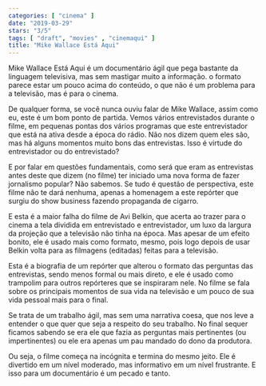 ```yaml
---
categories: [ "cinema" ]
date: "2019-03-29"
stars: "3/5"
tags: [ "draft", "movies" , "cinemaqui" ]
title: "Mike Wallace Está Aqui"
---
```

Mike Wallace Está Aqui é um documentário ágil que pega bastante da
linguagem televisiva, mas sem mastigar muito a informação. o formato
parece estar um pouco acima do conteúdo, o que não é um problema para
a televisão, mas é para o cinema.

De qualquer forma, se você nunca ouviu falar de Mike Wallace, assim como
eu, este é um bom ponto de partida. Vemos vários entrevistados durante o
filme, em pequenas pontas dos vários programas que este entrevistador que
está na ativa desde a época do rádio. Não nos dizem quem eles são,
mas há alguns momentos muito bons das entrevistas. Isso é virtude do
entrevistador ou do entrevistado?

E por falar em questões fundamentais, como será que eram as entrevistas
antes deste que dizem (no filme) ter iniciado uma nova forma de fazer
jornalismo popular? Não sabemos. Se tudo é questão de perspectiva,
este filme não te dará nenhuma, apenas a homenagem a este repórter
que surgiu do show business fazendo propaganda de cigarro.

E esta é a maior falha do filme de Avi Belkin, que acerta ao trazer
para o cinema a tela dividida em entrevistado e entrevistador, um luxo
da largura da projeção que a televisão não tinha na época. Mas
apesar de um efeito bonito, ele é usado mais como formato, mesmo,
pois logo depois de usar Belkin volta para as filmagens (editadas)
feitas para a televisão.

Esta é a biografia de um repórter que alterou o formato das perguntas
das entrevistas, sendo menos formal ou mais direto, e ele é usado como
trampolim para outros repórteres que se inspiraram nele. No filme se
fala sobre os principais momentos de sua vida na televisão e um pouco
de sua vida pessoal mais para o final.

Se trata de um trabalho ágil, mas sem uma narrativa coesa, que nos
leve a entender o que quer que seja a respeito do seu trabalho. No final
sequer ficamos sabendo se era ele que fazia as perguntas mais pertinentes
(ou impertinentes) ou ele era apenas um pau mandado do dono da produtora.

Ou seja, o filme começa na incógnita e termina do mesmo jeito. Ele
é divertido em um nível moderado, mas informativo em um nível
frustrante. E isso para um documentário é um pecado e tanto.
